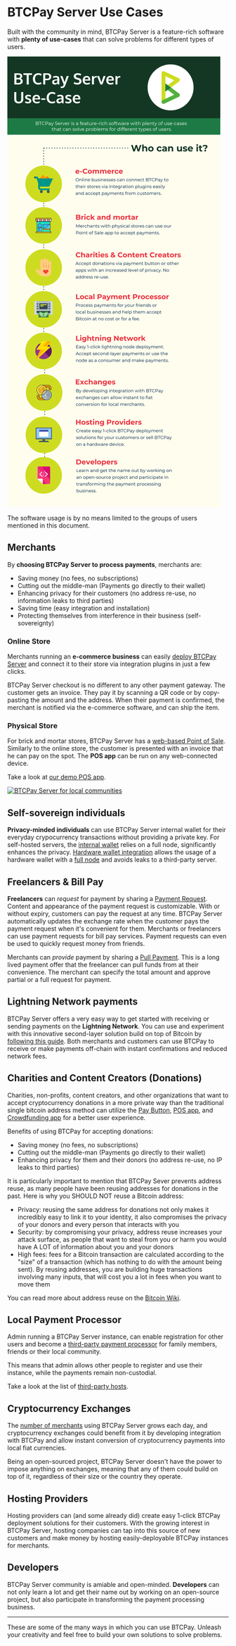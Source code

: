 # BTCPay Server Use Cases

Built with the community in mind, BTCPay Server is a feature-rich software with **plenty of use-cases** that can solve problems for different types of users.

![BTCPay UseCase Infographic](./img/infographics/BTCPayUseCaseInfographic.png "BTCPay Server UseCase Infographic")

The software usage is by no means limited to the groups of users mentioned in this document.

## Merchants

By **choosing BTCPay Server to process payments**, merchants are:

* Saving money (no fees, no subscriptions)
* Cutting out the middle-man (Payments go directly to their wallet)
* Enhancing privacy for their customers (no address re-use, no information leaks to third parties)
* Saving time (easy integration and installation)
* Protecting themselves from interference in their business (self-sovereignty)

### Online Store

Merchants running an **e-commerce business** can easily [deploy BTCPay Server](/Deployment/README.md) and connect it to their store via integration plugins in just a few clicks.

BTCPay Server checkout is no different to any other payment gateway. The customer gets an invoice. They pay it by scanning a QR code or by copy-pasting the amount and the address. When their payment is confirmed, the merchant is notified via the e-commerce software, and can ship the item.

### Physical Store

For brick and mortar stores, BTCPay Server has a [web-based Point of Sale](./Apps.md#point-of-sale-app). Similarly to the online store, the customer is presented with an invoice that he can pay on the spot. The **POS app** can be run on any web-connected device.

Take a look at [our demo POS app](https://mainnet.demo.btcpayserver.org/apps/3utBTfSKkW4gK7aQMd2hW5Bh9Fpa/pos).

[![BTCPay Server for local communities](https://img.youtube.com/vi/9n81qnzlPf8/mqdefault.jpg)](https://www.youtube.com/watch?v=9n81qnzlPf8 "BTCPay Server for local communities")

## Self-sovereign individuals

**Privacy-minded individuals** can use BTCPay Server internal wallet for their everyday crypocurrency transactions without providing a private key. For self-hosted servers, the [internal wallet](./Wallet.md) relies on a full node, significantly enhances the privacy. [Hardware wallet integration](./HardwareWalletIntegration.md) allows the usage of a hardware wallet with a [full node](https://en.bitcoin.it/wiki/Full_node) and avoids leaks to a third-party server.

## Freelancers & Bill Pay

**Freelancers** can *request* for payment by sharing a [Payment Request](./PaymentRequests.md).
Content and appearance of the payment request is customizable.
With or without expiry, customers can pay the request at any time.
BTCPay Server automatically updates the exchange rate when the customer pays the payment request when it's convenient for them.
Merchants or freelancers can use payment requests for bill pay services.
Payment requests can even be used to quickly request money from friends.

Merchants can *provide* payment by sharing a [Pull Payment](./PullPayments.md). This is a long lived payment offer that the freelancer can pull funds from at their convenience. The merchant can specify the total amount and approve partial or a full request for payment.

## Lightning Network payments

BTCPay Server offers a very easy way to get started with receiving or sending payments on the **Lightning Network**.
You can use and experiment with this innovative second-layer solution build on top of Bitcoin by [following this guide](./LightningNetwork.md).
Both merchants and customers can use BTCPay to receive or make payments off-chain with instant confirmations and reduced network fees.

## Charities and Content Creators (Donations)

Charities, non-profits, content creators, and other organizations that want to accept cryptocurrency donations in a more private way than the traditional single bitcoin address method can utilize the [Pay Button](./WhatsNext.md#creating-the-pay-button), [POS app](./WhatsNext.md#creating-the-point-of-sale-app), and [Crowdfunding app](./Apps.md#crowdfunding-app) for a better user experience.

Benefits of using BTCPay for accepting donations:

* Saving money (no fees, no subscriptions)
* Cutting out the middle-man (Payments go directly to their wallet)
* Enhancing privacy for them and their donors (no address re-use, no IP leaks to third parties)

It is particularly important to mention that BTCPay Sever prevents address reuse, as many people have been reusing addresses for donations in the past. Here is why you SHOULD NOT reuse a Bitcoin address:

* Privacy: reusing the same address for donations not only makes it incredibly easy to link it to your identity, it also compromises the privacy of your donors and every person that interacts with you
* Security: by compromising your privacy, address reuse increases your attack surface, as people that want to steal from you or harm you would have A LOT of information about you and your donors
* High fees: fees for a Bitcoin transaction are calculated according to the "size" of a transaction (which has nothing to do with the amount being sent). By reusing addresses, you are building huge transactions involving many inputs, that will cost you a lot in fees when you want to move them

You can read more about address reuse on the [Bitcoin Wiki](https://en.bitcoin.it/wiki/Address_reuse).

## Local Payment Processor

Admin running a BTCPay Server instance, can enable registration for other users and become a [third-party payment processor](/Deployment/ThirdPartyHosting.md) for family members, friends or their local community.

This means that admin allows other people to register and use their instance, while the payments remain non-custodial.

Take a look at the list of [third-party hosts](/Deployment/ThirdPartyHosting.md).

## Cryptocurrency Exchanges

The [number of merchants](https://directory.btcpayserver.org) using BTCPay Server grows each day, and cryptocurrency exchanges could benefit from it by developing integration with BTCPay and allow instant conversion of cryptocurrency payments into local fiat currencies.

Being an open-sourced project, BTCPay Server doesn't have the power to impose anything on exchanges, meaning that any of them could build on top of it, regardless of their size or the country they operate.

## Hosting Providers

Hosting providers can (and some already did) create easy 1-click BTCPay deployment solutions for their customers. With the growing interest in BTCPay Server, hosting companies can tap into this source of new customers and make money by hosting easily-deployable BTCPay instances for merchants.

## Developers

BTCPay Server community is amiable and open-minded. **Developers** can not only learn a lot and get their name out by working on an open-source project, but also participate in transforming the payment processing business.

---

These are some of the many ways in which you can use BTCPay. Unleash your creativity and feel free to build your own solutions to solve problems.
